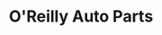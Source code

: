 ---
title: "O'Reilly Auto Parts"
url: /shreveport/oreilly-auto-parts-mansfield-road/
shop: car parts
---